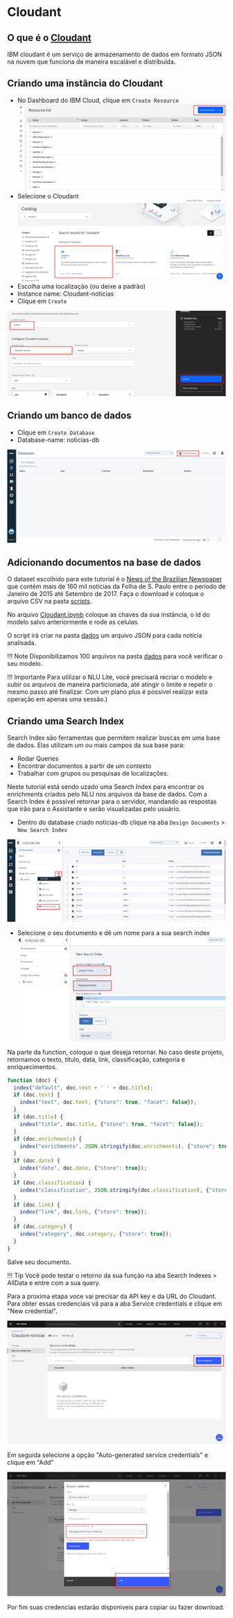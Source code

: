 # Cloudant

## O que é o [Cloudant](https://www.ibm.com/br-pt/cloud/cloudant)
IBM cloudant é um serviço de armazenamento de dados em formato JSON na nuvem que funciona de maneira escalável e distribuída. 

## Criando uma instância do Cloudant
* No Dashboard do IBM Cloud, clique em `Create Resource`
![](imagens/cloudant-01.png)
* Selecione o Cloudant 
![](imagens/cloudant-02.png)
* Escolha uma localização (ou deixe a padrão)
* Instance name: Cloudant-noticias
* Clique em `Create` 
 
![](imagens/cloudant-03.png)

## Criando um banco de dados
* Clique em `Create Database`
* Database-name: noticias-db

![](imagens/cloudant-05.png)



## Adicionando documentos na base de dados
O dataset escolhido para este tutorial é o [News of the Brazilian Newspaper](https://www.kaggle.com/marlesson/news-of-the-site-folhauol) que contém mais de 160 mil notícias da Folha de S. Paulo entre o período de Janeiro de 2015 até Setembro de 2017. 
Faça o download e coloque o arquivo CSV na pasta [scripts](https://github.com/PFE-INSPER/tutorial/tree/main/scripts).

No arquivo [Cloudant.ipynb](https://github.com/PFE-INSPER/tutorial/blob/main/scripts/Cloudant.ipynb) coloque as chaves da sua instância, o id do modelo salvo anteriormente e rode as celulas.

O script irá criar na pasta [dados](https://github.com/PFE-INSPER/tutorial/tree/main/dados) um arquivo JSON para cada notícia analisada.

!!! Note
    Disponibilizamos 100 arquivos na pasta [dados](https://github.com/PFE-INSPER/tutorial/tree/main/dados) para você verificar o seu modelo.


!!! Importante
    Para utilizar o NLU Lite, você precisará recriar o modelo e subir os arquivos de maneira particionada, até atingir o limite e repetir o mesmo passo até finalizar. 
    Com um plano plus é possível realizar esta operação em apenas uma sessão.) 


## Criando uma Search Index
Search Index são ferramentas que permitem realizar buscas em uma  base de dados.
Elas utilizam um ou mais campos da sua base para:    

  * Rodar Queries
  * Encontrar documentos a partir de um contexto 
  * Trabalhar com grupos ou pesquisas de localizações.

Neste tutorial está sendo uzado uma Search Index para encontrar os enrichments criados pelo NLU nos arquivos da base de dados. Com a Search Index é possível retornar para o servidor, mandando as respostas que irão para o Assistante e serão visualizadas pelo usuário.

- Dentro do database criado noticias-db clique na aba `Design Documents` > `New Search Index`

![](imagens/cloudant-06.png)
- Selecione o seu documento e dê um nome para a sua search index
![](imagens/cloudant-07.png)

Na parte da function, coloque o que deseja retornar. No caso deste projeto, retornamos o texto, título, data, link, classificação, categoria e enriquecimentos.

``` JavaScript
function (doc) {
  index("default", doc.text + ' ' + doc.title);
  if (doc.text) {
    index("text", doc.text, {"store": true, "facet": false});
  }
  if (doc.title) {
    index("title", doc.title, {"store": true, "facet": false});
  }
  if (doc.enrichments) {
    index("enrichments", JSON.stringify(doc.enrichments), {"store": true});
  }
  if (doc.date) {
    index("date", doc.date, {"store": true});
  }
  if (doc.classification) {
    index("classification", JSON.stringify(doc.classification), {"store": true});
  }
  if (doc.link) {
    index("link", doc.link, {"store": true});
  }
  if (doc.category) {
    index("category", doc.category, {"store": true});
  }
}
```

Salve seu documento. 

!!! Tip
    Você pode testar o retorno da sua função na aba Search Indexes > AllData e entre com a sua query.

Para a proxima etapa voce vai precisar da API key e da URL do Cloudant. Para obter essas credenciais vá para a aba Service credentials e clique em "New credential".

![](imagens/cloudant-09.png)

Em seguida selecione a opção "Auto-generated service credentials" e clique em "Add"

![](imagens/cloudant-08.png)

Por fim suas credencias estarão disponiveis para copiar ou fazer download. 